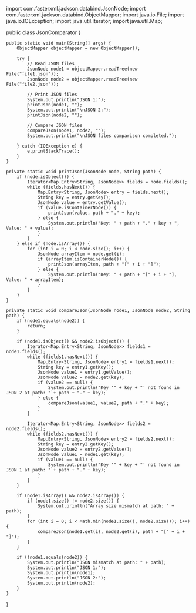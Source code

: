 import com.fasterxml.jackson.databind.JsonNode;
import com.fasterxml.jackson.databind.ObjectMapper;
import java.io.File;
import java.io.IOException;
import java.util.Iterator;
import java.util.Map;

public class JsonComparator {

    public static void main(String[] args) {
        ObjectMapper objectMapper = new ObjectMapper();

        try {
            // Read JSON files
            JsonNode node1 = objectMapper.readTree(new File("file1.json"));
            JsonNode node2 = objectMapper.readTree(new File("file2.json"));

            // Print JSON files
            System.out.println("JSON 1:");
            printJson(node1, "");
            System.out.println("\nJSON 2:");
            printJson(node2, "");

            // Compare JSON files
            compareJson(node1, node2, "");
            System.out.println("\nJSON files comparison completed.");

        } catch (IOException e) {
            e.printStackTrace();
        }
    }

    private static void printJson(JsonNode node, String path) {
        if (node.isObject()) {
            Iterator<Map.Entry<String, JsonNode>> fields = node.fields();
            while (fields.hasNext()) {
                Map.Entry<String, JsonNode> entry = fields.next();
                String key = entry.getKey();
                JsonNode value = entry.getValue();
                if (value.isContainerNode()) {
                    printJson(value, path + "." + key);
                } else {
                    System.out.println("Key: " + path + "." + key + ", Value: " + value);
                }
            }
        } else if (node.isArray()) {
            for (int i = 0; i < node.size(); i++) {
                JsonNode arrayItem = node.get(i);
                if (arrayItem.isContainerNode()) {
                    printJson(arrayItem, path + "[" + i + "]");
                } else {
                    System.out.println("Key: " + path + "[" + i + "], Value: " + arrayItem);
                }
            }
        }
    }

    private static void compareJson(JsonNode node1, JsonNode node2, String path) {
        if (node1.equals(node2)) {
            return;
        }

        if (node1.isObject() && node2.isObject()) {
            Iterator<Map.Entry<String, JsonNode>> fields1 = node1.fields();
            while (fields1.hasNext()) {
                Map.Entry<String, JsonNode> entry1 = fields1.next();
                String key = entry1.getKey();
                JsonNode value1 = entry1.getValue();
                JsonNode value2 = node2.get(key);
                if (value2 == null) {
                    System.out.println("Key '" + key + "' not found in JSON 2 at path: " + path + "." + key);
                } else {
                    compareJson(value1, value2, path + "." + key);
                }
            }

            Iterator<Map.Entry<String, JsonNode>> fields2 = node2.fields();
            while (fields2.hasNext()) {
                Map.Entry<String, JsonNode> entry2 = fields2.next();
                String key = entry2.getKey();
                JsonNode value2 = entry2.getValue();
                JsonNode value1 = node1.get(key);
                if (value1 == null) {
                    System.out.println("Key '" + key + "' not found in JSON 1 at path: " + path + "." + key);
                }
            }
        }

        if (node1.isArray() && node2.isArray()) {
            if (node1.size() != node2.size()) {
                System.out.println("Array size mismatch at path: " + path);
            }
            for (int i = 0; i < Math.min(node1.size(), node2.size()); i++) {
                compareJson(node1.get(i), node2.get(i), path + "[" + i + "]");
            }
        }

        if (!node1.equals(node2)) {
            System.out.println("JSON mismatch at path: " + path);
            System.out.println("JSON 1:");
            System.out.println(node1);
            System.out.println("JSON 2:");
            System.out.println(node2);
        }
    }
}
